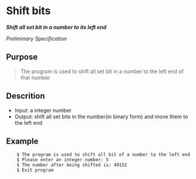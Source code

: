 
# Shift bits

***Shift all set bit in a number to its left end***

*Preliminary Specification*

## Purpose
> The program is used to shift all set bit in a number to the left end of that number

## Descrition
- Input: a integer number
- Output: shift all set bits in the number(in binary form) and move them to the left end

## Example
```
	$ The program is used to shift all bit of a number to the left end 
	$ Please enter an integer number: 5
	$ The number after being shifted is: 49152
	$ Exit program
```